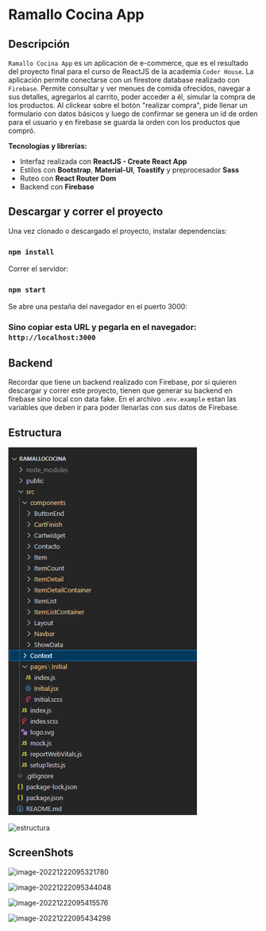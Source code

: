 # Ramallo Cocina App

## 

## Descripción

`Ramallo Cocina App` es un aplicacion de e-commerce, que es el resultado del proyecto final para el curso de ReactJS de la academia `Coder House`. La aplicación permite conectarse con un firestore database realizado con `Firebase`. Permite consultar y ver menues de comida ofrecidos, navegar a sus detalles,  agregarlos al carrito, poder acceder a él, simular la compra de los  productos. Al clickear sobre el botón "realizar compra", pide llenar un formulario  con datos básicos y luego de confirmar se genera un id de orden para el usuario y en firebase se guarda la  orden con los productos que compró.

**Tecnologías y librerías:**

- Interfaz realizada con **ReactJS - Create React App**
- Estilos con **Bootstrap**, **Material-UI**, **Toastify** y preprocesador **Sass**
- Ruteo con **React Router Dom**
- Backend con **Firebase**

## 

## Descargar y correr el proyecto

Una vez clonado o descargado el proyecto, instalar dependencias:

### 

### `npm install`

Correr el servidor:

### 

### `npm start`

Se abre una pestaña del navegador en el puerto 3000:

### 

### Sino copiar esta URL y pegarla en el navegador: `http://localhost:3000`

## 

## Backend

Recordar que tiene un backend realizado con Firebase, por  si quieren descargar y correr este proyecto, tienen que generar su  backend en firebase sino local con data fake. En el archivo `.env.example` estan las variables que deben ir para poder llenarlas con sus datos de Firebase.

## 

## Estructura

![image-20221222095221867](\img\image-20221222095221867.png)

![estructura](https://user-images.githubusercontent.com/44064190/95280201-d4657680-082a-11eb-90e4-70e061f2b7ec.png)

## 

## ScreenShots

![image-20221222095321780](C:\Users\e202735.NTDOM1\AppData\Roaming\Typora\typora-user-images\image-20221222095321780.png)

![image-20221222095344048](C:\Users\e202735.NTDOM1\AppData\Roaming\Typora\typora-user-images\image-20221222095344048.png)

![image-20221222095415576](C:\Users\e202735.NTDOM1\AppData\Roaming\Typora\typora-user-images\image-20221222095415576.png)

![image-20221222095434298](C:\Users\e202735.NTDOM1\AppData\Roaming\Typora\typora-user-images\image-20221222095434298.png)

## 

